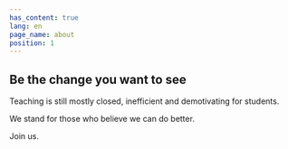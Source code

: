 ```yaml
---
has_content: true
lang: en
page_name: about
position: 1
---
```

## Be the change you want to see

Teaching is still mostly closed, inefficient and demotivating for students.

We stand for those who believe we can do better.

Join us.
